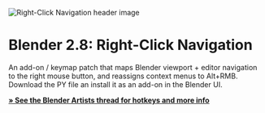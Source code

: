 ![Right-Click Navigation header image](https://repository-images.githubusercontent.com/189907730/ac4f6e80-8577-11e9-9c91-d749f21a320f)

# Blender 2.8: Right-Click Navigation

An add-on / keymap patch that maps Blender viewport + editor navigation to the right mouse button, and reassigns context menus to Alt+RMB. Download the PY file an install it as an add-on in the Blender UI.

[**» See the Blender Artists thread for hotkeys and more info**](https://repository-images.githubusercontent.com/189907730/ac4f6e80-8577-11e9-9c91-d749f21a320f)
